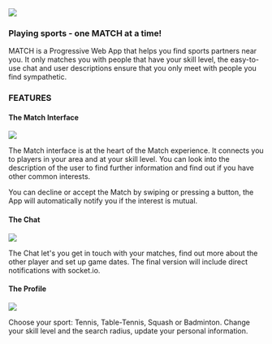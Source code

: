 



<img src="https://res.cloudinary.com/pinchepanchopincho/image/upload/v1549653619/styles/Match2.jpg">

### Playing sports - one MATCH at a time!



MATCH is a Progressive Web App that helps you find sports partners near you. It only matches you with people that have your skill level, the easy-to-use chat and user descriptions ensure that you only meet with people you find sympathetic.

### FEATURES

#### The Match Interface

<img src="https://res.cloudinary.com/pinchepanchopincho/image/upload/v1549708022/styles/1.1MATCH.jpg">

The Match interface is at the heart of the Match experience. It connects you to players in your area and at your skill level. You can look into the description of the user to find further information and find out if you have other common interests.

You can decline or accept the Match by swiping or pressing a button, the App will automatically notify you if the  interest is mutual.



#### The Chat

<img src="https://res.cloudinary.com/pinchepanchopincho/image/upload/v1549707909/styles/2.1MATCH.jpg">

The Chat let's you get in touch with your matches, find out more about the other player and set up game dates. The final version will include direct notifications with socket.io.



#### The Profile

<img src="https://res.cloudinary.com/pinchepanchopincho/image/upload/v1549707650/styles/3.1MATCH.jpg">

Choose your sport: Tennis, Table-Tennis, Squash or Badminton. Change your skill level and the search radius, update your personal information.